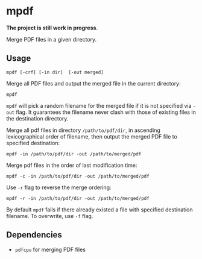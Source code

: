 # mpdf

**The project is still work in progress**.

Merge PDF files in a given directory.

## Usage
```shell
mpdf [-crf] [-in dir]  [-out merged]
```

Merge all PDF files and output the merged file in the current directory:
```shell
mpdf
```
`mpdf` will pick a random filename for the merged file if it is not specified via `-out` flag. It guarantees the filename never clash with those of existing files in the destination directory.

Merge all pdf files in directory `/path/to/pdf/dir`, in ascending lexicographical order of filename, then output the merged PDF file to specified destination:
```shell
mpdf -in /path/to/pdf/dir -out /path/to/merged/pdf
```

Merge pdf files in the order of last modification time:
```shell
mpdf -c -in /path/to/pdf/dir -out /path/to/merged/pdf

``` 

Use `-r` flag to reverse the merge ordering:
```shell
mpdf -r -in /path/to/pdf/dir -out /path/to/merged/pdf
``` 

By default `mpdf` fails if there already existed a file with specified destination filename. To overwrite, use `-f` flag.

## Dependencies

* `pdfcpu` for merging PDF files
